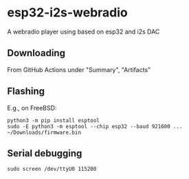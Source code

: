 # esp32-i2s-webradio
A webradio player using based on esp32 and i2s DAC

## Downloading

From GitHub Actions under "Summary", "Artifacts"

## Flashing

E.g., on FreeBSD:

```
python3 -m pip install esptool
sudo -E python3 -m esptool --chip esp32 --baud 921600 ... ~/Downloads/firmware.bin
```

## Serial debugging

```
sudo screen /dev/ttyU0 115200
```
